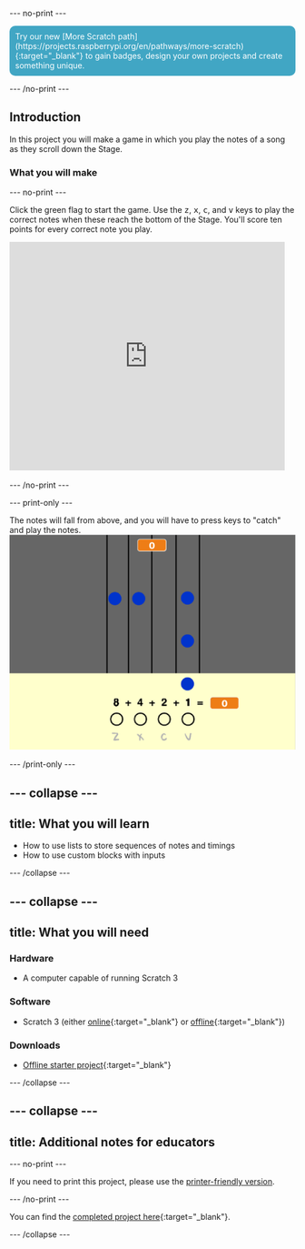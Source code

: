 --- no-print ---

<p style="background-color: #41a6c4; padding: 10px; color: white; border-radius: 10px;">
Try our new [More Scratch path](https://projects.raspberrypi.org/en/pathways/more-scratch){:target="_blank"} to gain badges, design your own projects and create something unique.
</p>

--- /no-print ---

## Introduction

In this project you will make a game in which you play the notes of a song as they scroll down the Stage.

### What you will make

--- no-print ---

Click the green flag to start the game. Use the <kbd>z</kbd>, <kbd>x</kbd>, <kbd>c</kbd>, and <kbd>v</kbd> keys to play the correct notes when these reach the bottom of the Stage. You'll score ten points for every correct note you play.

<div class="scratch-preview">
  <iframe allowtransparency="true" width="485" height="402" src="https://scratch.mit.edu/projects/embed/259028053/?autostart=false" frameborder="0" scrolling="no"></iframe>
</div>

--- /no-print ---

--- print-only ---

The notes will fall from above, and you will have to press keys to "catch" and play the notes.
![showcase](images/showcase.png)

--- /print-only ---

--- collapse ---
---
title: What you will learn
---
- How to use lists to store sequences of notes and timings
- How to use custom blocks with inputs

--- /collapse ---

--- collapse ---
---
title: What you will need
---

### Hardware
- A computer capable of running Scratch 3

### Software
+ Scratch 3 (either [online](https://rpf.io/scratchon){:target="_blank"} or [offline](https://rpf.io/scratchoff){:target="_blank"})

### Downloads
+ [Offline starter project](https://rpf.io/p/en/binary-hero-go){:target="_blank"}

--- /collapse ---

--- collapse ---
---
title: Additional notes for educators
---

--- no-print ---

If you need to print this project, please use the [printer-friendly version](https://projects.raspberrypi.org/en/projects/binary-hero/print).

--- /no-print ---

You can find the [completed project here](https://rpf.io/p/en/binary-hero-get){:target="_blank"}.

--- /collapse ---

